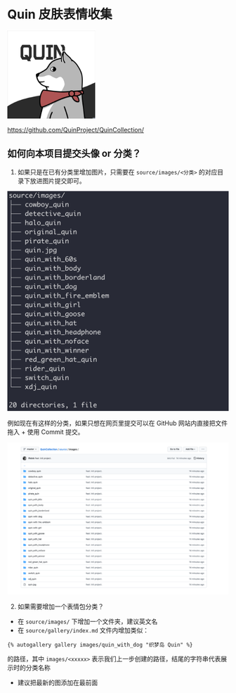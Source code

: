 # Quin 皮肤表情收集

<img src="source/images/quin.jpg" width="200">

https://github.com/QuinProject/QuinCollection/

## 如何向本项目提交头像 or 分类？

1. 如果只是在已有分类里增加图片，只需要在 `source/images/<分类>` 的对应目录下放进图片提交即可。

<img src="screenshot/categories.png" style="zoom:50%;" />

例如现在有这样的分类，如果只想在网页里提交可以在 GitHub 网站内直接把文件拖入 + 使用 Commit 提交。

<img src="screenshot/website.png" style="zoom:50%;" />

2. 如果需要增加一个表情包分类？

- 在 `source/images/` 下增加一个文件夹，建议英文名
- 在 `source/gallery/index.md` 文件内增加类似：

```
{% autogallery gallery images/quin_with_dog "织梦岛 Quin" %}
```

的路径，其中 `images/<xxxxx>` 表示我们上一步创建的路径，结尾的字符串代表展示时的分类名称

- 建议把最新的图添加在最前面